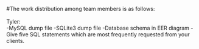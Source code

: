 #The work distribution among team members is as follows: <br> <br>
Tyler: <br>
-MySQL dump file
-SQLite3 dump file
-Database schema in EER diagram
-Give five SQL statements which are most frequently requested from your clients.

